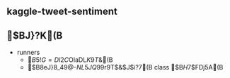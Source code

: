 ## kaggle-tweet-sentiment

## $BJ}?K(B
 - runners
     - $B5!G=DI2C$OIaDL$K9T$&(B
     - $B8eJ}8_49@-$NL5$$JQ99$r9T$&$J$i?7(B class $B$H$7$FDj5A(B
